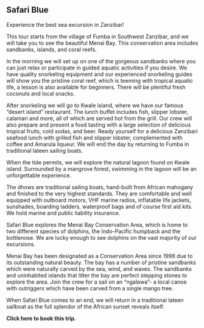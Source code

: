## Safari Blue

Experience the best sea excursion in Zanzibar!

This tour starts from the village of Fumba in Southwest Zanzibar, and we will take you to see the beautiful Menai Bay. This conservation area includes sandbanks, islands, and coral reefs.

In the morning we will set up on one of the gorgeous sandbanks where you can just relax or participate in guided aquatic activities if you desire. We have quality snorkeling equipment and our experienced snorkeling guides will show you the pristine coral reef, which is teeming with tropical aquatic life, a lesson is also available for beginners. There will be plentiful fresh coconuts and local snacks.

After snorkeling we will go to Kwale island, where we have our famous “desert island” restaurant. The lunch buffet includes fish, slipper lobster, calamari and more, all of which are served hot from the grill. Our crew will also prepare and present a food tasting with a large selection of delicious tropical fruits, cold sodas, and beer. Ready yourself for a delicious Zanzibari seafood lunch with grilled fish and slipper lobster, complemented with coffee and Amarula liqueur. We will end the day by returning to Fumba in traditional lateen sailing boats.

When the tide permits, we will explore the natural lagoon found on Kwale island. Surrounded by a mangrove forest, swimming in the lagoon will be an unforgettable experience.

The dhows are traditional sailing boats, hand-built from African mahogany and finished to the very highest standards. They are comfortable and well equipped with outboard motors, VHF marine radios, inflatable life jackets, sunshades, boarding ladders, waterproof bags and of course first aid kits. We hold marine and public liability insurance.

Safari Blue explores the Menai Bay Conservation Area, which is home to two different species of dolphins, the Indo-Pacific humpback and the bottlenose. We are lucky enough to see dolphins on the vast majority of our excursions.

Menai Bay has been designated as a Conservation Area since 1998 due to its outstanding natural beauty. The bay has a number of pristine sandbanks which were naturally carved by the sea, wind, and waves. The sandbanks and uninhabited islands that litter the bay are perfect stepping stones to explore the area. Join the crew for a sail on an “ngalawa”- a local canoe with outriggers which have been carved from a single mango tree.

When Safari Blue comes to an end, we will return in a traditional lateen sailboat as the full splendor of the African sunset reveals itself.

__Click here to book this trip.__
